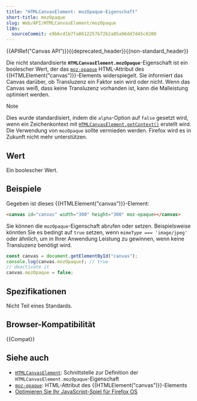 ```yaml
---
title: "HTMLCanvasElement: mozOpaque-Eigenschaft"
short-title: mozOpaque
slug: Web/API/HTMLCanvasElement/mozOpaque
l10n:
  sourceCommit: e9b6cd1b7fa8612257b72b2a85a96dd7d45c0200
---
```


{{APIRef("Canvas API")}}{{deprecated_header}}{{non-standard_header}}

Die nicht standardisierte **`HTMLCanvasElement.mozOpaque`**-Eigenschaft ist ein boolescher Wert, der das [`moz-opaque`](/de/docs/Web/HTML/Reference/Elements/canvas#moz-opaque) HTML-Attribut des {{HTMLElement("canvas")}}-Elements widerspiegelt. Sie informiert das Canvas darüber, ob Transluzenz ein Faktor sein wird oder nicht. Wenn das Canvas weiß, dass keine Transluzenz vorhanden ist, kann die Malleistung optimiert werden.

> [!NOTE]
> Dies wurde standardisiert, indem die `alpha`-Option auf `false` gesetzt wird, wenn ein Zeichenkontext mit [`HTMLCanvasElement.getContext()`](/de/docs/Web/API/HTMLCanvasElement/getContext) erstellt wird. Die Verwendung von `mozOpaque` sollte vermieden werden. Firefox wird es in Zukunft nicht mehr unterstützen.

## Wert

Ein boolescher Wert.

## Beispiele

Gegeben ist dieses {{HTMLElement("canvas")}}-Element:

```html
<canvas id="canvas" width="300" height="300" moz-opaque></canvas>
```

Sie können die `mozOpaque`-Eigenschaft abrufen oder setzen. Beispielsweise könnten Sie es bedingt auf `true` setzen, wenn `mimeType === 'image/jpeg'` oder ähnlich, um in Ihrer Anwendung Leistung zu gewinnen, wenn keine Transluzenz benötigt wird.

```js
const canvas = document.getElementById("canvas");
console.log(canvas.mozOpaque); // true
// deactivate it
canvas.mozOpaque = false;
```

## Spezifikationen

Nicht Teil eines Standards.

## Browser-Kompatibilität

{{Compat}}

## Siehe auch

- [`HTMLCanvasElement`](/de/docs/Web/API/HTMLCanvasElement): Schnittstelle zur Definition der `HTMLCanvasElement.mozOpaque`-Eigenschaft
- [`moz-opaque`](/de/docs/Web/HTML/Reference/Elements/canvas#moz-opaque): HTML-Attribut des {{HTMLElement("canvas")}}-Elements
- [Optimieren Sie Ihr JavaScript-Spiel für Firefox OS](https://hacks.mozilla.org/2013/05/optimizing-your-javascript-game-for-firefox-os/)
